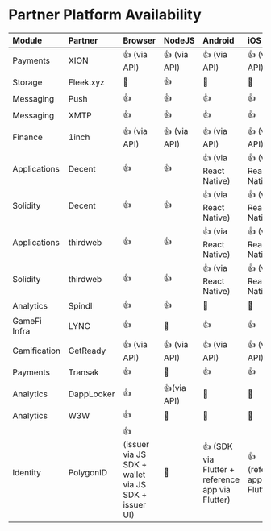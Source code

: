 # Partner Platform Availability

| Module       | Partner   | Browser      | NodeJS       | Android               | iOS                   | Unity | Example                                                                                                |
| :----------- | :-------- | :----------- | :----------- | :-------------------- | :-------------------- | :---- | :----------------------------------------------------------------------------------------------------- |
| Payments     | XION      | 👍 (via API)  | 👍 (via API)  | 👍 (via API)          | 👍 (via API)         | 👍      | [../examples/XION/](../examples/XION/)                                                              |
| Storage      | Fleek.xyz | 🚫           | 👍           | 🚫                    | 🚫                    | 🚫    |                                                                                                        |
| Messaging    | Push      | 👍           | 👍           | 👍                    | 👍                    | 🚫    | [../examples/push/](../examples/push/)                                                                 |
| Messaging    | XMTP      | 👍           | 👍           | 👍                    | 👍                    | 🚫    | [../examples/xmtp/](../examples/xmtp)                                                                 |
| Finance      | 1inch     | 👍 (via API) | 👍 (via API) | 👍 (via API)          | 👍 (via API)          | 🚫    |                                                                                                        |
| Applications | Decent    | 👍           | 👍           | 👍 (via React Native) | 👍 (via React Native) | 🚫    | [../examples/decent/](../examples/decent)                                                  |
| Solidity     | Decent    | 👍           | 👍           | 👍 (via React Native) | 👍 (via React Native) | 🚫    | [../examples/decent/](../examples/decent)                                                              |
| Applications | thirdweb  | 👍           | 👍           | 👍 (via React Native) | 👍 (via React Native) | 👍    | [../examples/thirdweb/applications-usage-examples/](../examples/thirdweb/applications-usage-examples/) |
| Solidity     | thirdweb  | 👍           | 👍           | 👍 (via React Native) | 👍 (via React Native) | 👍    | [../examples/thirdweb/solidity-sdk-usage-examples/](../examples/thirdweb/solidity-sdk-usage-examples/) |
| Analytics    | Spindl    | 👍           | 👍           |🚫 | 🚫 | 🚫    | [../examples/Spindl/](../examples/Spindl/) |
| GameFi Infra | LYNC      | 👍  | 🚫   | 👍           | 👍          | 👍      | [../examples/LYNC/](../examples/LYNC/)
| Gamification | GetReady  | 👍 (via API) | 👍 (via API) | 👍 (via API)          | 👍 (via API)          | 👍    | [../examples/getready/](../examples/getready/)
| Payments | Transak  | 👍  | 🚫  | 👍           | 👍           | 🚫    | [../examples/transak/](../examples/transak/)|
| Analytics    | DappLooker| 👍           | 👍(via API)        |🚫 | 🚫 | 🚫    | [../examples/DappLooker/](../examples/DappLooker/) |
| Analytics    | W3W       | 👍  | 🚫   | 🚫           | 🚫          | 🚫      | [../examples/W3W/](../examples/W3W/) |
| Identity     | PolygonID | 👍 (issuer via JS SDK + wallet via JS SDK + issuer UI) | 🚫 | 👍 (SDK via Flutter + reference app via Flutter) | 👍 (reference app via Flutter) | 🚫 | [../examples/PolygonID/](../examples/PolygonID/) | 
